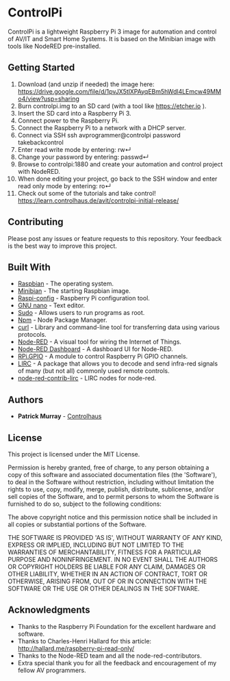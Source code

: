 # ControlPi

ControlPi is a lightweight Raspberry Pi 3 image for automation and control of AV/IT and Smart Home Systems.
It is based on the Minibian image with tools like NodeRED pre-installed.

## Getting Started

1. Download (and unzip if needed) the image here:
  https://drive.google.com/file/d/1pvJX5tlXPAyqEBm5hWdl4LEmcw49MMo4/view?usp=sharing
2. Burn controlpi.img to an SD card (with a tool like https://etcher.io ).
3. Insert the SD card into a Raspberry Pi 3.
4. Connect power to the Raspberry Pi.
5. Connect the Raspberry Pi to a network with a DHCP server.
6. Connect via SSH
    ssh avprogrammer@controlpi
    password takebackcontrol
7. Enter read write mode by entering:
    rw↵
8. Change your password by entering:
    passwd↵
9. Browse to controlpi:1880 and create your automation and control project with NodeRED.
10. When done editing your project, go back to the SSH window and enter read only mode by entering:
    ro↵
11. Check out some of the tutorials and take control!
  https://learn.controlhaus.de/avit/controlpi-initial-release/

## Contributing
Please post any issues or feature requests to this repository.
Your feedback is the best way to improve this project.

## Built With
* [Raspbian](https://www.raspbian.org) - The operating system.
* [Minibian](https://minibianpi.wordpress.com) - The starting Raspbian image.
* [Raspi-config](https://www.raspberrypi.org/documentation/configuration/raspi-config.md) - Raspberry Pi configuration tool.
* [GNU nano](https://en.wikipedia.org/wiki/GNU_nano) - Text editor.
* [Sudo](https://en.wikipedia.org/wiki/Sudo) - Allows users to run programs as root.
* [Npm](https://github.com/npm/npm) - Node Package Manager.
* [curl](https://curl.haxx.se) - Library and command-line tool for transferring data using various protocols.
* [Node-RED](https://github.com/node-red/node-red) - A visual tool for wiring the Internet of Things.
* [Node-RED Dashboard](https://github.com/node-red/node-red-dashboard) - A dashboard UI for Node-RED.
* [RPi.GPIO](https://pypi.python.org/pypi/RPi.GPIO) - A module to control Raspberry Pi GPIO channels.
* [LIRC](http://www.lirc.org) - A package that allows you to decode and send infra-red signals of many (but not all) commonly used remote controls.
* [node-red-contrib-lirc](https://github.com/estbeetoo/node-red-contrib-lirc) - LIRC nodes for node-red.

## Authors

* **Patrick Murray** - [Controlhaus](https://github.com/Controlhaus)

## License

This project is licensed under the MIT License.

Permission is hereby granted, free of charge, to any person obtaining a copy of this software and associated documentation files (the 'Software'), to deal in the Software without restriction, including without limitation the rights to use, copy, modify, merge, publish, distribute, sublicense, and/or sell copies of the Software, and to permit persons to whom the Software is furnished to do so, subject to the following conditions:

The above copyright notice and this permission notice shall be included in all copies or substantial portions of the Software.

THE SOFTWARE IS PROVIDED 'AS IS', WITHOUT WARRANTY OF ANY KIND, EXPRESS OR IMPLIED, INCLUDING BUT NOT LIMITED TO THE WARRANTIES OF MERCHANTABILITY, FITNESS FOR A PARTICULAR PURPOSE AND NONINFRINGEMENT. IN NO EVENT SHALL THE AUTHORS OR COPYRIGHT HOLDERS BE LIABLE FOR ANY CLAIM, DAMAGES OR OTHER LIABILITY, WHETHER IN AN ACTION OF CONTRACT, TORT OR OTHERWISE, ARISING FROM, OUT OF OR IN CONNECTION WITH THE SOFTWARE OR THE USE OR OTHER DEALINGS IN THE SOFTWARE.

## Acknowledgments

* Thanks to the Raspberry Pi Foundation for the excellent hardware and software.
* Thanks to Charles-Henri Hallard for this article: http://hallard.me/raspberry-pi-read-only/
* Thanks to the Node-RED team and all the node-red-contributors.
* Extra special thank you for all the feedback and encouragement of my fellow AV programmers.
